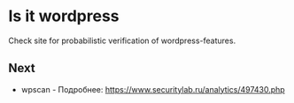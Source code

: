 # Is it wordpress

Check site for probabilistic verification of wordpress-features.

## Next

* wpscan - Подробнее: https://www.securitylab.ru/analytics/497430.php
